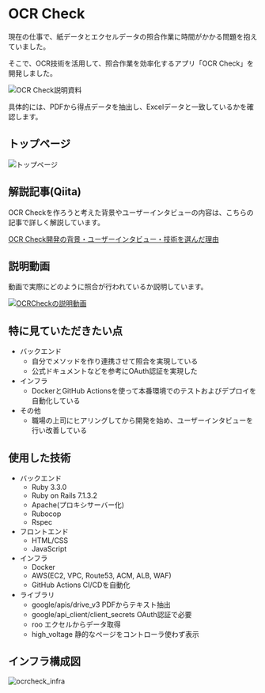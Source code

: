 # OCR Check

現在の仕事で、紙データとエクセルデータの照合作業に時間がかかる問題を抱えていました。  

そこで、OCR技術を活用して、照合作業を効率化するアプリ「OCR Check」を開発しました。

![OCR Check説明資料](https://github.com/user-attachments/assets/ab58a5cb-d9d7-4f07-a7ec-a0c19f1a6678)

具体的には、PDFから得点データを抽出し、Excelデータと一致しているかを確認します。

## トップページ
![トップページ](https://github.com/user-attachments/assets/2f007153-77e6-4e00-afa4-6814d645da81)

## 解説記事(Qiita)
OCR Checkを作ろうと考えた背景やユーザーインタビューの内容は、こちらの記事で詳しく解説しています。

[OCR Check開発の背景・ユーザーインタビュー・技術を選んだ理由](https://qiita.com/naota7118/private/1790c44202a52e992170)

## 説明動画
動画で実際にどのように照合が行われているか説明しています。

[![OCRCheckの説明動画](https://img.youtube.com/vi/8EbsyVoQ1HA/0.jpg)](https://www.youtube.com/watch?v=8EbsyVoQ1HA)

## 特に見ていただきたい点

- バックエンド
  - 自分でメソッドを作り連携させて照合を実現している
  - 公式ドキュメントなどを参考にOAuth認証を実現した
- インフラ
  - DockerとGitHub Actionsを使って本番環境でのテストおよびデプロイを自動化している
- その他
  - 職場の上司にヒアリングしてから開発を始め、ユーザーインタビューを行い改善している

## 使用した技術
- バックエンド
  - Ruby 3.3.0
  - Ruby on Rails 7.1.3.2
  - Apache(プロキシサーバー化)
  - Rubocop
  - Rspec
- フロントエンド
  - HTML/CSS
  - JavaScript
- インフラ
  - Docker
  - AWS(EC2, VPC, Route53, ACM, ALB, WAF)
  - GitHub Actions CI/CDを自動化
- ライブラリ
  - google/apis/drive_v3 PDFからテキスト抽出
  - google/api_client/client_secrets OAuth認証で必要
  - roo エクセルからデータ取得
  - high_voltage 静的なページをコントローラ使わず表示

## インフラ構成図
![ocrcheck_infra](https://github.com/user-attachments/assets/403c1d0d-68b3-44a7-91a1-ebcc806b55f4)